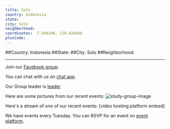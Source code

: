 ```yaml
---
title: Solo
country: Indonesia
state: 
city: Solo
neighborhood: 
coordinates: -7.569246, 110.828448
plusCode:
---
```


##Country: Indonesia
##State: 
##City: Solo
##Neighborhood: 
*****
Join our [Facebook group](https://www.facebook.com/groups/free.code.camp.solo).

You can chat with us on [chat app]().

Our Group leader is [leader]()

Here are some pictures from our recent events:
![study-group-image]()

Here's a stream of one of our recent events:
[video hosting platform embed]

We have events every Tuesday. You can RSVP for an event on [event platform]().
